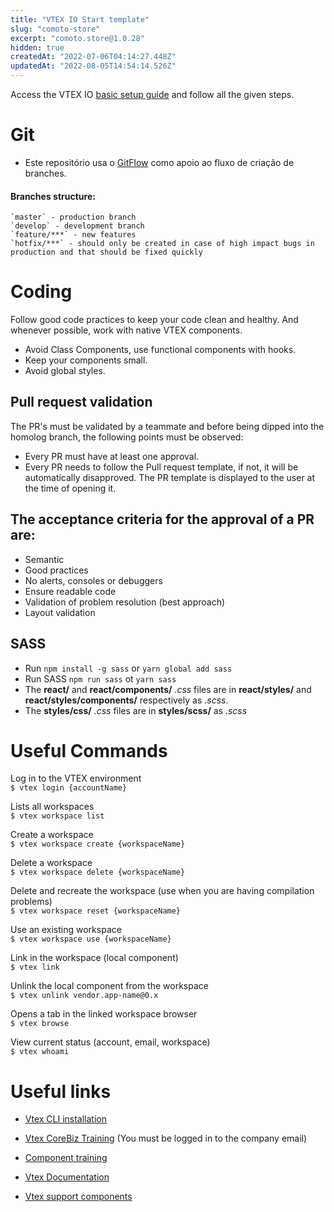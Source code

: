 ```yaml
---
title: "VTEX IO Start template"
slug: "comoto-store"
excerpt: "comoto.store@1.0.28"
hidden: true
createdAt: "2022-07-06T04:14:27.448Z"
updatedAt: "2022-08-05T14:54:14.526Z"
---
```

Access the VTEX IO [basic setup guide](https://vtex.io/docs/getting-started/build-stores-with-store-framework/2) and follow all the given steps.

# Git

- Este repositório usa o [GitFlow](https://danielkummer.github.io/git-flow-cheatsheet/index.html) como apoio ao fluxo de criação de branches.

#### Branches structure:

    `master` - production branch
    `develop` - development branch
    `feature/***` - new features
    `hotfix/***` - should only be created in case of high impact bugs in production and that should be fixed quickly

# Coding

Follow good code practices to keep your code clean and healthy. And whenever possible, work with native VTEX components.

- Avoid Class Components, use functional components with hooks.
- Keep your components small.
- Avoid global styles.

## Pull request validation

The PR's must be validated by a teammate and before being dipped into the homolog branch, the following points must be observed:

- Every PR must have at least one approval.
- Every PR needs to follow the Pull request template, if not, it will be automatically disapproved. The PR template is displayed to the user at the time of opening it.

## The acceptance criteria for the approval of a PR are:

- Semantic
- Good practices
- No alerts, consoles or debuggers
- Ensure readable code
- Validation of problem resolution (best approach)
- Layout validation

## SASS

- Run `npm install -g sass` or `yarn global add sass`
- Run SASS `npm run sass` ot `yarn sass`
- The **react/** and **react/components/** _.css_ files are in **react/styles/** and **react/styles/components/** respectively as _.scss_.
- The **styles/css/** _.css_ files are in **styles/scss/** as _.scss_

# Useful Commands

Log in to the VTEX environment\
`$ vtex login {accountName}`

Lists all workspaces\
`$ vtex workspace list`

Create a workspace\
`$ vtex workspace create {workspaceName}`

Delete a workspace\
`$ vtex workspace delete {workspaceName}`

Delete and recreate the workspace (use when you are having compilation problems)\
`$ vtex workspace reset {workspaceName}`

Use an existing workspace\
`$ vtex workspace use {workspaceName}`

Link in the workspace (local component)\
`$ vtex link`

Unlink the local component from the workspace\
`$ vtex unlink vendor.app-name@0.x`

Opens a tab in the linked workspace browser\
`$ vtex browse`

View current status (account, email, workspace)\
`$ vtex whoami`

# Useful links

- [Vtex CLI installation](https://vtex.io/docs/recipes/development/vtex-io-cli-installation-and-command-reference/)

- [Vtex CoreBiz Training](https://www.youtube.com/watch?v=nH16vQvD0Mg) (You must be logged in to the company email)

- [Component training](https://lab.github.com/vtex-trainings/store-framework)

- [Vtex Documentation](https://developers.vtex.com/docs)

- [Vtex support components](https://github.com/vtex-apps)